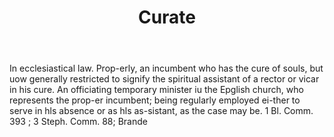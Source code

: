 ---
title: Curate
letter: C
permalink: "/definitions/bld-curate.html"
body: In ecclesiastical law. Prop-erly, an incumbent who has the cure of souls, but
  uow generally restricted to signify the spiritual assistant of a rector or vicar
  in his cure. An officiating temporary minister iu the Epglish church, who represents
  the prop-er incumbent; being regularly employed ei-ther to serve in hls absence
  or as hls as-sistant, as the case may be. 1 Bl. Comm. 393 ; 3 Steph. Comm. 88; Brande
published_at: '2018-07-07'
source: Black's Law Dictionary 2nd Ed (1910)
layout: post
---